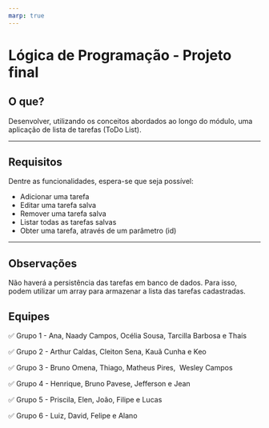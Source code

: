 ```yaml
---
marp: true
---
```


# Lógica de Programação - Projeto final

## O que?

Desenvolver, utilizando os conceitos abordados ao longo do módulo, uma aplicação de lista de tarefas (ToDo List).

---

## Requisitos

Dentre as funcionalidades, espera-se que seja possível:

- Adicionar uma tarefa
- Editar uma tarefa salva
- Remover uma tarefa salva
- Listar todas as tarefas salvas
- Obter uma tarefa, através de um parâmetro (id)

---

## Observações

Não haverá a persistência das tarefas em banco de dados. Para isso, podem utilizar um array para armazenar a lista das tarefas cadastradas.

## Equipes

✅ Grupo 1 - Ana, Naady Campos, Océlia Sousa, Tarcilla Barbosa e Thaís

✅ Grupo 2 - Arthur Caldas, Cleiton Sena, Kauã Cunha e Keo

✅ Grupo 3 - Bruno Omena, Thiago, Matheus Pires,  Wesley Campos

✅ Grupo 4 - Henrique, Bruno Pavese, Jefferson e Jean

✅ Grupo 5 - Priscila, Elen, João, Filipe e Lucas

✅ Grupo 6 - Luiz, David, Felipe e Alano
